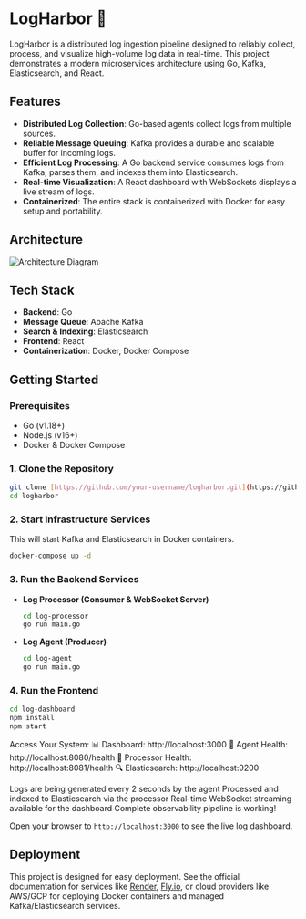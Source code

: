# LogHarbor 🚢

LogHarbor is a distributed log ingestion pipeline designed to reliably collect, process, and visualize high-volume log data in real-time. This project demonstrates a modern microservices architecture using Go, Kafka, Elasticsearch, and React.

## Features

-   **Distributed Log Collection**: Go-based agents collect logs from multiple sources.
-   **Reliable Message Queuing**: Kafka provides a durable and scalable buffer for incoming logs.
-   **Efficient Log Processing**: A Go backend service consumes logs from Kafka, parses them, and indexes them into Elasticsearch.
-   **Real-time Visualization**: A React dashboard with WebSockets displays a live stream of logs.
-   **Containerized**: The entire stack is containerized with Docker for easy setup and portability.

## Architecture

![Architecture Diagram](https://i.imgur.com/7g5u2s1.png)

## Tech Stack

-   **Backend**: Go
-   **Message Queue**: Apache Kafka
-   **Search & Indexing**: Elasticsearch
-   **Frontend**: React
-   **Containerization**: Docker, Docker Compose

## Getting Started

### Prerequisites

-   Go (v1.18+)
-   Node.js (v16+)
-   Docker & Docker Compose

### 1. Clone the Repository

```bash
git clone [https://github.com/your-username/logharbor.git](https://github.com/your-username/logharbor.git)
cd logharbor
```

### 2. Start Infrastructure Services

This will start Kafka and Elasticsearch in Docker containers.

```bash
docker-compose up -d
```

### 3. Run the Backend Services

-   **Log Processor (Consumer & WebSocket Server)**

    ```bash
    cd log-processor
    go run main.go
    ```

-   **Log Agent (Producer)**

    ```bash
    cd log-agent
    go run main.go
    ```

### 4. Run the Frontend

```bash
cd log-dashboard
npm install
npm start
```

 Access Your System:
📊 Dashboard: http://localhost:3000
🏥 Agent Health: http://localhost:8080/health
🏥 Processor Health: http://localhost:8081/health
🔍 Elasticsearch: http://localhost:9200

Logs are being generated every 2 seconds by the agent
Processed and indexed to Elasticsearch via the processor
Real-time WebSocket streaming available for the dashboard
Complete observability pipeline is working!


Open your browser to `http://localhost:3000` to see the live log dashboard.

## Deployment

This project is designed for easy deployment. See the official documentation for services like [Render](https://render.com/), [Fly.io](https://fly.io/), or cloud providers like AWS/GCP for deploying Docker containers and managed Kafka/Elasticsearch services.